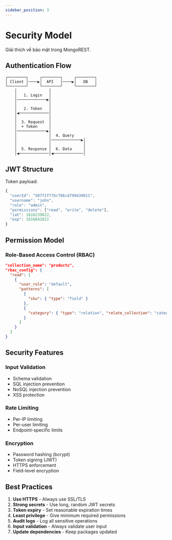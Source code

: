 ```yaml
---
sidebar_position: 3
---
```


# Security Model

Giải thích về bảo mật trong MongoREST.

## Authentication Flow

```
┌────────┐     ┌────────┐     ┌────────┐
│ Client │────▶│  API   │────▶│   DB   │
└────────┘     └────────┘     └────────┘
    │              │              
    │   1. Login   │              
    │─────────────▶│              
    │              │              
    │   2. Token   │              
    │◀─────────────│              
    │              │              
    │  3. Request  │              
    │  + Token     │              
    │─────────────▶│              
    │              │  4. Query    
    │              │─────────────▶│
    │              │              │
    │  5. Response │  6. Data     │
    │◀─────────────│◀─────────────│
```

## JWT Structure

Token payload:
```javascript
{
  "userId": "507f1f77bcf86cd799439011",
  "username": "john",
  "role": "admin",
  "permissions": ["read", "write", "delete"],
  "iat": 1616239022,
  "exp": 1616842822
}
```

## Permission Model

### Role-Based Access Control (RBAC)

```json
"collection_name": "products",
"rbac_config": {
  "read": [
    {
      "user_role": "default",
      "patterns": [
        {
          "sku": { "type": "field" }
        },
        {
          "category": { "type": "relation", "relate_collection": "categories" }
        }
      ]
    }
  ]
}
```

## Security Features

### Input Validation
- Schema validation
- SQL injection prevention
- NoSQL injection prevention
- XSS protection

### Rate Limiting
- Per-IP limiting
- Per-user limiting
- Endpoint-specific limits

### Encryption
- Password hashing (bcrypt)
- Token signing (JWT)
- HTTPS enforcement
- Field-level encryption

## Best Practices

1. **Use HTTPS** - Always use SSL/TLS
2. **Strong secrets** - Use long, random JWT secrets
3. **Token expiry** - Set reasonable expiration times
4. **Least privilege** - Give minimum required permissions
5. **Audit logs** - Log all sensitive operations
6. **Input validation** - Always validate user input
7. **Update dependencies** - Keep packages updated